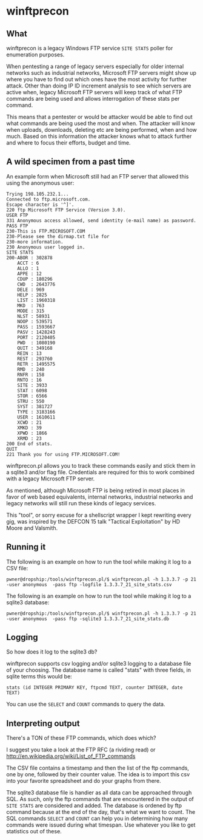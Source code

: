 # winftprecon

## What

winftprecon is a legacy Windows FTP service `SITE STATS` poller for enumeration purposes.

When pentesting a range of legacy servers especially for older internal networks such as industrial networks, Microsoft FTP servers might show up where you have to find out which ones have the most activity for further attack. Other than doing IP ID increment analysis to see which servers are active when, legacy Microsoft FTP servers will keep track of what FTP commands are being used and allows interrogation of these stats per command. 

This means that a pentester or would be attacker would be able to find out what commands are being used the most and when. The attacker will know when uploads, downloads, deleting etc are being performed, when and how much. Based on this information the attacker knows what to attack further and where to focus their efforts, budget and time.

## A wild specimen from a past time 

An example form when Microsoft still had an FTP server that allowed this using the anonymous user:
```
Trying 198.105.232.1...
Connected to ftp.microsoft.com.
Escape character is '^]'.
220 ftp Microsoft FTP Service (Version 3.0).
USER FTP
331 Anonymous access allowed, send identity (e-mail name) as password.
PASS FTP
230-This is FTP.MICROSOFT.COM
230-Please see the dirmap.txt file for
230-more information.
230 Anonymous user logged in.
SITE STATS
200-ABOR : 302878
    ACCT : 6
    ALLO : 1
    APPE : 12
    CDUP : 180296
    CWD  : 2643776
    DELE : 969
    HELP : 2825
    LIST : 1960318
    MKD  : 763
    MODE : 315
    NLST : 58931
    NOOP : 539571
    PASS : 1593667
    PASV : 1428243
    PORT : 2120405
    PWD  : 1080190
    QUIT : 349168
    REIN : 13
    REST : 293760
    RETR : 1495575
    RMD  : 240
    RNFR : 158
    RNTO : 16
    SITE : 3933
    STAT : 6098
    STOR : 6566
    STRU : 550
    SYST : 381727
    TYPE : 3183166
    USER : 1610611
    XCWD : 21
    XMKD : 39
    XPWD : 1866
    XRMD : 23
200 End of stats.
QUIT
221 Thank you for using FTP.MICROSOFT.COM!
```
winftprecon.pl allows you to track these commands easily and stick them in a sqlite3 and/or flag file. Credentials are required for this to work combined with a legacy Microsoft FTP server. 

As mentioned, although Microsoft FTP is being retired in most places in favor of web based equivalents, internal networks, industrial networks and legacy networks will still run these kinds of legacy services.

This "tool", or sorry excuse for a shellscript wrapper I kept rewriting every gig, was inspired by the DEFCON 15 talk "Tactical Exploitation" by HD Moore and Valsmith.

## Running it

The following is an example on how to run the tool while making it log to a CSV file:
```
pwner@dropship:/tools/winftprecon.pl/$ winftprecon.pl -h 1.3.3.7 -p 21 -user anonymous  -pass ftp -logfile 1.3.3.7_21_site_stats.csv
```

The following is an example on how to run the tool while making it log to a sqlite3 database:
```
pwner@dropship:/tools/winftprecon.pl/$ winftprecon.pl -h 1.3.3.7 -p 21 -user anonymous  -pass ftp -sqlite3 1.3.3.7_21_site_stats.db
```

## Logging

So how does it log to the sqlite3 db?

winftprecon supports csv logging and/or sqlite3 logging to a database file of your choosing.  The database name is called "stats" with three fields, in sqlite terms this would be:
```
stats (id INTEGER PRIMARY KEY, ftpcmd TEXT, counter INTEGER, date TEXT)
```
You can use the `SELECT` and `COUNT` commands to query the data.

## Interpreting output
There's a TON of these FTP commands, which does which?

I suggest you take a look at the FTP RFC (a rividing read) or http://en.wikipedia.org/wiki/List_of_FTP_commands

The CSV file contains a timestamp and then the list of the ftp commands, one by one, followed by their counter value.  The idea is to import this csv into your favorite spreadsheet and do your graphs from there.

The sqlite3 database file is handier as all data can be approached through SQL.  As such, only the ftp commands that are encountered in the output of `SITE STATS` are considered and added.  The database is ordened by ftp command because at the end of the day, that's what we want to count.  The SQL commands `SELECT` and `COUNT` can help you in determining how many commands were issued during what timespan.  Use whatever you like to get statistics out of these.

